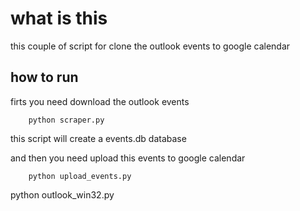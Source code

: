 # what is this

this couple of script for clone the outlook events to google calendar

## how to run

firts you need download the outlook events

```
    python scraper.py
```

this script will create a events.db database

and then you need upload this events to google calendar


```
    python upload_events.py
```

python outlook_win32.py
